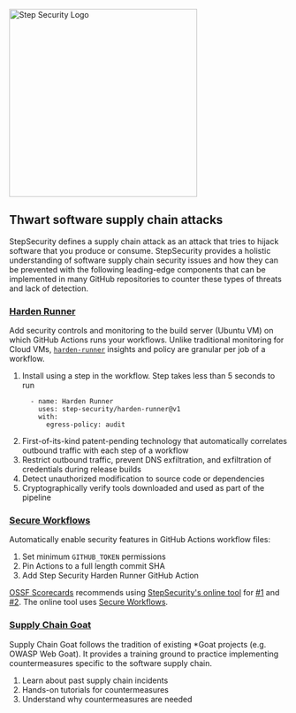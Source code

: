 <p align="left">
  <img src="https://step-security-images.s3.us-west-2.amazonaws.com/Final-Logo-06.png" alt="Step Security Logo" width="340">
</p>

## Thwart software supply chain attacks

StepSecurity defines a supply chain attack as an attack that tries to hijack software that you produce or consume. StepSecurity provides a holistic understanding of software supply chain security issues and how they can be prevented with the following leading-edge components that can be implemented in many GitHub repositories to counter these types of threats and lack of detection.

### [Harden Runner](https://github.com/step-security/harden-runner)

Add security controls and monitoring to the build server (Ubuntu VM) on which GitHub Actions runs your workflows. Unlike traditional monitoring for Cloud VMs, [`harden-runner`](https://github.com/step-security/harden-runner) insights and policy are granular per job of a workflow. 

1. Install using a step in the workflow. Step takes less than 5 seconds to run  
    ```
      - name: Harden Runner
        uses: step-security/harden-runner@v1
        with:
          egress-policy: audit
    ```
2. First-of-its-kind patent-pending technology that automatically correlates outbound traffic with each step of a workflow
3. Restrict outbound traffic, prevent DNS exfiltration, and exfiltration of credentials during release builds    
4. Detect unauthorized modification to source code or dependencies 
5. Cryptographically verify tools downloaded and used as part of the pipeline

### [Secure Workflows](https://github.com/step-security/secure-workflows)

Automatically enable security features in GitHub Actions workflow files:
1. Set minimum `GITHUB_TOKEN` permissions 
2. Pin Actions to a full length commit SHA
3. Add Step Security Harden Runner GitHub Action 

[OSSF Scorecards](https://opensource.googleblog.com/2020/11/security-scorecards-for-open-source.html) recommends using [StepSecurity's online tool](https://app.stepsecurity.io/) for [#1](https://github.com/ossf/scorecard/blob/main/docs/checks.md#token-permissions) and [#2](https://github.com/ossf/scorecard/blob/main/docs/checks.md#pinned-dependencies). The online tool uses [Secure Workflows](https://github.com/step-security/secure-workflows). 

### [Supply Chain Goat](https://github.com/step-security/supply-chain-goat)

Supply Chain Goat follows the tradition of existing *Goat projects (e.g. OWASP Web Goat). It provides
a training ground to practice implementing countermeasures specific to the software supply chain. 

1. Learn about past supply chain incidents
2. Hands-on tutorials for countermeasures
3. Understand why countermeasures are needed
